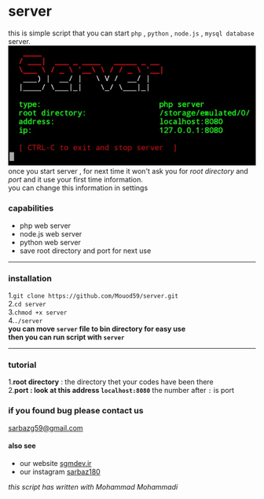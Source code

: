 # server
this is simple script that you can start `php` , `python` , `node.js` , `mysql database` server.  
![alt screenshots](IMG_20200530_153842_618.jpg)  
once you start server , for next time it won't ask you for _root directory_ and _port_ and it use your first time information.  
you can change this information in settings

### capabilities
* php web server
* node.js web server
* python web server
* save root directory and port for next use
---

### installation
1.`git clone https://github.com/Mouod59/server.git`  
2.`cd server`  
3.`chmod +x server`  
4.`./server`  
**you can move `server` file to bin directory for easy use  
then you can run script with `server`**  
___
### tutorial
1.**root directory** : the directory thet your codes have been there  
2.**port : look at this address `localhost:8080`** the number after ` : ` is port  

### if you found bug please contact us
sarbazg59@gmail.com  

#### also see  
* our website [sgmdev.ir](http://sgmdev.ir)  
* our instagram [sarbaz180](instagram.com/sarbaz180)
  
_this script has written with Mohammad Mohammadi_

